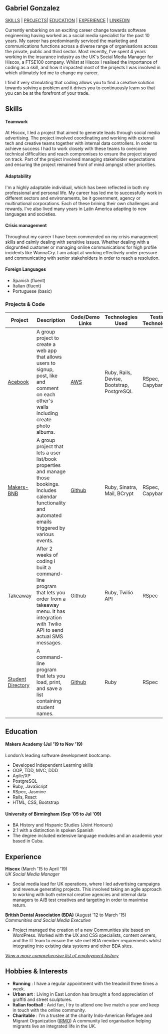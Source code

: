 ## Gabriel Gonzalez
[SKILLS](#skills) | [PROJECTS](#projects)| [EDUCATION](#education) | [EXPERIENCE](#experience) | [LINKEDIN](https://www.linkedin.com/in/ggp86/)

Currently embarking on an exciting career change towards software engineering having worked as a social media specialist for the past 10 years. My career has predominantly serviced the marketing and communications functions across a diverse range of organisations across the private, public and third sector. Most recently, I've spent 4 years working in the insurance industry as the UK's Social Media Manager for Hiscox, a FTSE100 company. Whilst at Hiscox I realised the importance of coding as a skill, and how it impacted most of the projects I was involved in which ultimately led me to change my career.

I find it very stimulating that coding allows you to find a creative solution towards solving a problem and it drives you to continuously learn so that you can be at the forefront of your trade.

## Skills

#### Teamwork

At Hiscox, I led a project that aimed to generate leads through social media advertising. The project involved coordinating and working with external tech and creative teams together with internal data controllers. In order to achieve success I had to work closely with these teams to overcome technical difficulties and reach compromises to ensure the project stayed on track. Part of the project involved managing stakeholder expectations and ensuring the project remained front of mind ampngst other priorities.

#### Adaptability

I'm a highly adaptable individual, which has been reflected in both my professional and personal life. My career has led me to successfully work in different sectors and environaments, be it government, agency or multinational corporations. Each of these brining their own challenges and rewards. I've also lived many years in Latin America adapting to new languages and societies.

#### Crisis management

Throughout my career I have been commended on my crisis management skills and calmly dealing with sensitive issues. Whether dealing with a disgruntled customer or managing online communications for high profile incidents like WannaCry. I am adapt at working effectively under pressure and communicating with senior stakeholders in order to reach a resolution.

#### Foreign Languages

- Spanish (fluent)
- Italian (fluent)
- Portuguese (basic)

### <a name="projects">Projects & Code</a>
Project | Description | Code/Demo Links | Technologies Used | Testing Technologies
--- | --- | --- | --- | ---
[Acebook](https://github.com/gabokappa/acebook-suckerberg) | A group project to create a web app that allows users to signup, post, like and comment on each other's walls including create photo albums. | [AWS](http://ec2-52-57-26-149.eu-central-1.compute.amazonaws.com:3000/) | Ruby, Rails, Devise, Bootstrap, PostgreSQL | RSpec, Capybara
[Makers-BNB](https://github.com/gabokappa/Makers-BNB) | A group project that lets a user list/book properties and manage those bookings. Includes calendar functionality and automated emails triggered by various events. | [Github](https://github.com/gabokappa/Makers-BNB) | Ruby, Sinatra, Mail, BCrypt | RSpec, Capybara
[Takeaway](https://github.com/gabokappa/takeaway-challenge) | After 2 weeks of coding I built a command-line program that lets you order from a takeaway menu. It has integration with Twilio API to send actual SMS messages. | [Github](https://github.com/gabokappa/takeaway-challenge) |Ruby, Twilio API | RSpec
[Student Directory](https://github.com/gabokappa/student-directory) | A command-line program that lets you load, print, and save a list containing student names. | [Github](https://github.com/gabokappa/student-directory) | Ruby | RSpec


## Education

#### Makers Academy (Jul '19 to Nov '19)

London’s leading software development bootcamp.

- Developed Independent Learning skills
- OOP, TDD, MVC, DDD
- Agile/XP
- PostgreSQL
- Ruby, JavaScript
- RSpec, Jasmine
- Rails, React 
- HTML, CSS, Bootstrap

#### University of Birmingham (Sep '05 to Jul '09)

- BA History and Hispanic Studies (Joint Honours)
- 2:1 with a distinction in spoken Spanish
- The degree included extensive language modules and an academic year based in Cuba.

## Experience

**Hiscox** (March '15 to April '19)    
*UK Social Media Manager*  
- Social media lead for UK operations, where I led advertising campaigns and revenue generating projects. This involved taking an agile approach to working with both external creative agencies and internal data managers to A/B test creatives and targeting in order to maximise return.

**British Dental Association (BDA)** (August '12 to March '15)   
*Communities and Social Media Executive*  
- Project managed the creation of a new Communities site based on WordPress. Worked with the UX and CSS specialists, content owners, and the IT team to ensure the site met BDA member requirements whilst integrating into existing data systems and other BDA sites.

[_View a more comprehensive list of employment history_](https://www.linkedin.com/in/ggp86/)

## Hobbies & Interests

- **Running** : I have a regular appointment with the treadmill three times a week.
- **Urban art** : Living in East London has brought a fond appreciation of graffiti and street sculptures.
- **Italian football** : Avid fan, I try to attend one live match a year and keep in touch with the online community.
- **Charitable** : I'm a trustee at the charity Indo-American Refugee and Migrant Organization ([IRMO](http://irmo.org.uk/)) A community led organisation helping migrants live an integrated life in the UK.
